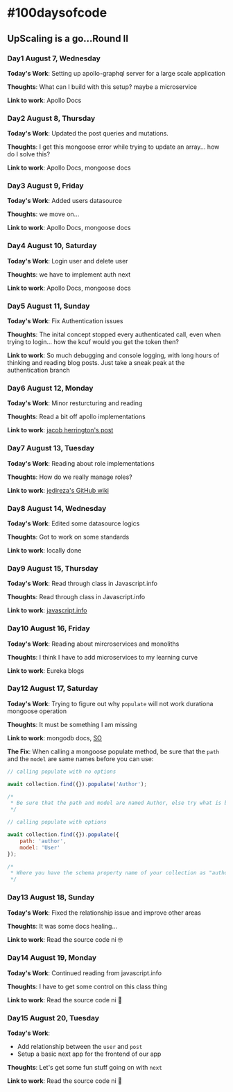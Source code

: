 # #100daysofcode

## UpScaling is a go...Round II

### Day1 August 7, Wednesday

**Today's Work**: Setting up apollo-graphql server for a large scale application

**Thoughts**: What can I build with this setup? maybe a microservice

**Link to work**: Apollo Docs

### Day2 August 8, Thursday

**Today's Work**: Updated the post queries and mutations.

**Thoughts**: I get this mongoose error while trying to update an array... how do I solve this?

**Link to work**: Apollo Docs, mongoose docs

### Day3 August 9, Friday

**Today's Work**: Added users datasource

**Thoughts**: we move on...

**Link to work**: Apollo Docs, mongoose docs

### Day4 August 10, Saturday

**Today's Work**: Login user and delete user

**Thoughts**: we have to implement auth next

**Link to work**: Apollo Docs, mongoose docs

### Day5 August 11, Sunday

**Today's Work**: Fix Authentication issues

**Thoughts**: The inital concept stopped every authenticated call, even when trying to login... how the kcuf would you get the token then?

**Link to work**: So much debugging and console logging, with long hours of thinking and reading blog posts. Just take a sneak peak at the authentication branch

### Day6 August 12, Monday

**Today's Work**: Minor resturcturing and reading

**Thoughts**: Read a bit off apollo implementations

**Link to work**: [jacob herrington's post](https://dev.to/jacobherrington/5-programming-languages-to-stretch-your-brain-mmg)

### Day7 August 13, Tuesday

**Today's Work**: Reading about role implementations

**Thoughts**: How do we really manage roles?

**Link to work**: [jedireza's GitHub wiki](https://github.com/jedireza/drywall/wiki/Users,-Roles-&-Groups)

### Day8 August 14, Wednesday

**Today's Work**: Edited some datasource logics

**Thoughts**: Got to work on some standards

**Link to work**: locally done

### Day9 August 15, Thursday

**Today's Work**: Read through class in Javascript.info

**Thoughts**: Read through class in Javascript.info

**Link to work**: [javascript.info](https://www.javascript.info)

### Day10 August 16, Friday

**Today's Work**: Reading about mircroservices and monoliths

**Thoughts**: I think I have to add microservices to my learning curve

**Link to work**: Eureka blogs

### Day12 August 17, Saturday

**Today's Work**: Trying to figure out why `populate` will not work durationa mongoose operation

**Thoughts**: It must be something I am missing

**Link to work**: mongodb docs, [SO](https://stackoverflow.com/questions/47370229/mongoose-document-populate-is-not-working)

**The Fix**: When calling a mongoose populate method, be sure that the `path` and the `model` are same names before you can use:

```js
// calling populate with no options

await collection.find({}).populate('Author');

/*
 * Be sure that the path and model are named Author, else try what is below
 */

// calling populate with options

await collection.find({}).populate({
	path: 'author',
	model: 'User'
});

/*
 * Where you have the schema property name of your collection as "author", and the model you want to referrence as "User"
 */
```

### Day13 August 18, Sunday

**Today's Work**: Fixed the relationship issue and improve other areas

**Thoughts**: It was some docs healing...

**Link to work**: Read the source code ni :nerd_face:

### Day14 August 19, Monday

**Today's Work**: Continued reading from javascript.info

**Thoughts**: I have to get some control on this class thing

**Link to work**: Read the source code ni 🤕

### Day15 August 20, Tuesday

**Today's Work**:

- Add relationship between the `user` and `post`
- Setup a basic next app for the frontend of our app

**Thoughts**: Let's get some fun stuff going on with `next`

**Link to work**: Read the source code ni 🤕

